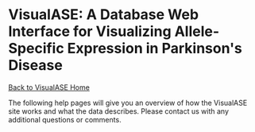 # VisualASE: A Database Web Interface for Visualizing Allele-Specific Expression in Parkinson's Disease

[Back to VisualASE Home](http://myerslab.bu.edu/VisualASE)

The following help pages will give you an overview of how the VisualASE site
works and what the data describes.  Please contact us with any additional
questions or comments.

